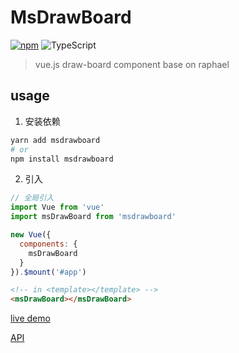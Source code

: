 # MsDrawBoard

[![npm](https://img.shields.io/npm/l/msdrawboard.svg)](https://www.npmjs.com/package/msdrawboard) ![TypeScript](https://img.shields.io/badge/TypeScript->=2.8.3-blue.svg?style=flat)

> vue.js draw-board component base on raphael

## usage

1. 安装依赖

```bash
yarn add msdrawboard
# or
npm install msdrawboard
```

2. 引入

```js
// 全局引入
import Vue from 'vue'
import msDrawBoard from 'msdrawboard'

new Vue({
  components: {
    msDrawBoard
  }
}).$mount('#app')

```

```html
<!-- in <template></template> -->
<msDrawBoard></msDrawBoard>
```

[live demo](https://jsfiddle.net/JxJayden/4jcp9gvp/2/?utm_source=website&utm_medium=embed&utm_campaign=4jcp9gvp)

[API](./API.md)
